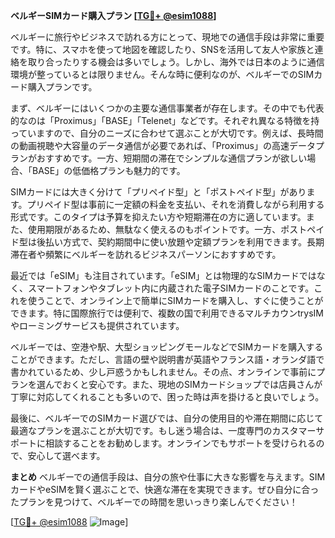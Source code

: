 **ベルギーSIMカード購入プラン [[TG💪+ @esim1088](https://t.me/s/esim1088)]**

ベルギーに旅行やビジネスで訪れる方にとって、現地での通信手段は非常に重要です。特に、スマホを使って地図を確認したり、SNSを活用して友人や家族と連絡を取り合ったりする機会は多いでしょう。しかし、海外では日本のように通信環境が整っているとは限りません。そんな時に便利なのが、ベルギーでのSIMカード購入プランです。

まず、ベルギーにはいくつかの主要な通信事業者が存在します。その中でも代表的なのは「Proximus」「BASE」「Telenet」などです。それぞれ異なる特徴を持っていますので、自分のニーズに合わせて選ぶことが大切です。例えば、長時間の動画視聴や大容量のデータ通信が必要であれば、「Proximus」の高速データプランがおすすめです。一方、短期間の滞在でシンプルな通信プランが欲しい場合、「BASE」の低価格プランも魅力的です。

SIMカードには大きく分けて「プリペイド型」と「ポストペイド型」があります。プリペイド型は事前に一定額の料金を支払い、それを消費しながら利用する形式です。このタイプは予算を抑えたい方や短期滞在の方に適しています。また、使用期限があるため、無駄なく使えるのもポイントです。一方、ポストペイド型は後払い方式で、契約期間中に使い放題や定額プランを利用できます。長期滞在者や頻繁にベルギーを訪れるビジネスパーソンにおすすめです。

最近では「eSIM」も注目されています。「eSIM」とは物理的なSIMカードではなく、スマートフォンやタブレット内に内蔵された電子SIMカードのことです。これを使うことで、オンライン上で簡単にSIMカードを購入し、すぐに使うことができます。特に国際旅行では便利で、複数の国で利用できるマルチカウンtrysIMやローミングサービスも提供されています。

ベルギーでは、空港や駅、大型ショッピングモールなどでSIMカードを購入することができます。ただし、言語の壁や説明書が英語やフランス語・オランダ語で書かれているため、少し戸惑うかもしれません。その点、オンラインで事前にプランを選んでおくと安心です。また、現地のSIMカードショップでは店員さんが丁寧に対応してくれることも多いので、困った時は声を掛けると良いでしょう。

最後に、ベルギーでのSIMカード選びでは、自分の使用目的や滞在期間に応じて最適なプランを選ぶことが大切です。もし迷う場合は、一度専門のカスタマーサポートに相談することをお勧めします。オンラインでもサポートを受けられるので、安心して選べます。

**まとめ**
ベルギーでの通信手段は、自分の旅や仕事に大きな影響を与えます。SIMカードやeSIMを賢く選ぶことで、快適な滞在を実現できます。ぜひ自分に合ったプランを見つけて、ベルギーでの時間を思いっきり楽しんでください！

[[TG💪+ @esim1088](https://t.me/s/esim1088) ![Image](https://i.postimg.cc/Y0z9fWf4/image.png)]